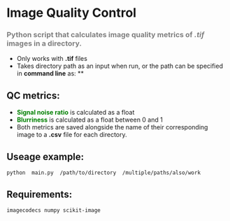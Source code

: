 # Image Quality Control

### <span style="color:grey">Python script that calculates image quality metrics of *.tif* images in a directory.</span>
* Only works with **.tif** files
* Takes directory path as an input when run, or the path can be specified in **command line** as: **
## QC metrics:
* <span style="color:green">**Signal noise ratio**</span> is calculated as a float
* <span style="color:green">**Blurriness**</span> is calculated as a float between 0 and 1
* Both metrics are saved alongside the name of their corresponding image to a **.csv** file for each directory.

## Useage example:
`python  main.py  /path/to/directory  /multiple/paths/also/work`

## Requirements:
`
imagecodecs
numpy
scikit-image
`